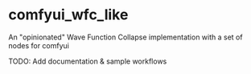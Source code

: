 # comfyui_wfc_like
An "opinionated" Wave Function Collapse implementation with a set of nodes for comfyui

TODO: Add documentation & sample workflows
